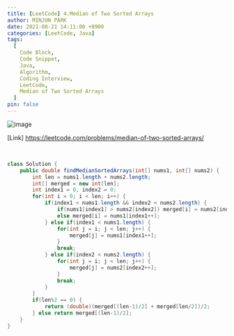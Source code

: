 ```yaml
---
title: [LeetCode] 4.Median of Two Sorted Arrays
author: MINJUN PARK
date: 2021-08-21 14:11:00 +0900
categories: [LeetCode, Java]
tags:
  [
    Code Block,
    Code Snippet,
    Java,
    Algorithm,
    Coding Interview,
    LeetCode,
    Median of Two Sorted Arrays
  ]
pin: false
---
```


![image](https://user-images.githubusercontent.com/88752447/130302411-78bf9bf2-ad00-4dcb-a19f-37fa1ce7d3c6.png)

[Link] <https://leetcode.com/problems/median-of-two-sorted-arrays/>

<br>

```java
class Solution {
    public double findMedianSortedArrays(int[] nums1, int[] nums2) {
        int len = nums1.length + nums2.length;
        int[] merged = new int[len];
        int index1 = 0, index2 = 0;
        for(int i = 0; i < len; i++) {
            if(index1 < nums1.length && index2 < nums2.length) {
                if(nums1[index1] > nums2[index2]) merged[i] = nums2[index2++];
                else merged[i] = nums1[index1++];
            } else if(index1 < nums1.length) {
                for(int j = i; j < len; j++) {
                    merged[j] = nums1[index1++];
                }
                break;
            } else if(index2 < nums2.length) {
                for(int j = i; j < len; j++) {
                    merged[j] = nums2[index2++];
                }
                break;
            }
        }
        if(len%2 == 0) {
            return (double)(merged[(len-1)/2] + merged[len/2])/2;
        } else return merged[(len-1)/2];
    }
}
```
